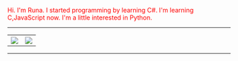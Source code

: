 <span style="color:red;">Hi. I'm Runa. I started programming by learning C#. I'm learning C,JavaScript now. I'm a little interested in Python.</span>

___

<table>
 <th>
 <img src="https://github-readme-stats.vercel.app/api?username=Runa-chama&theme=vue-dark&show_icons=true">
 </th>
 <th>
 <img src="https://github-readme-stats.vercel.app/api/top-langs/?username=Runa-chama&theme=vue-dark&show_icons=true&layout=compact" height"100%">
 </th>
</table>

___

